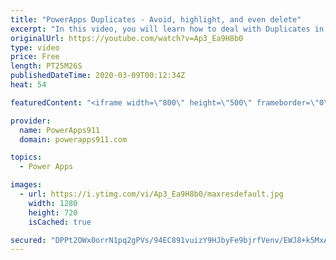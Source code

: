 ```yaml
---
title: "PowerApps Duplicates - Avoid, highlight, and even delete"
excerpt: "In this video, you will learn how to deal with Duplicates in Power Apps. We will cover using LookUps to avoid creating them, then the in operator to find and highlight them (along with deletion) and then finally we will close with a little GroupBy fun.  Power Apps Training https://training.PowerApps911.com"
originalUrl: https://youtube.com/watch?v=Ap3_Ea9H8b0
type: video
price: Free
length: PT25M26S
publishedDateTime: 2020-03-09T00:12:34Z
heat: 54

featuredContent: "<iframe width=\"800\" height=\"500\" frameborder=\"0\" src=\"https://www.youtube.com/embed/Ap3_Ea9H8b0\" allow=\"accelerometer; autoplay; encrypted-media; gyroscope; picture-in-picture\" allowfullscreen></iframe>"

provider:
  name: PowerApps911
  domain: powerapps911.com

topics:
  - Power Apps

images:
  - url: https://i.ytimg.com/vi/Ap3_Ea9H8b0/maxresdefault.jpg
    width: 1280
    height: 720
    isCached: true

secured: "DPPt2OWx0orrN1pq2gPVs/94EC891vuizY9HJbyFe9bjrfVenv/EWJ8+k5MxAfl5F1ALcsJcV/UO1SyVBFKQPizESHn2zBhWy3PJQjheUG4yiAhNx968L+UYw15osdHhSvdkz+E7jgiP2tr7T7yZQ5Clm1SATpCU0Nkll1QwM9CLP8p3FX9lOZ43EbtpjFB6aT+5EJ08POfB29CW1EMcKz3i8sSSjL5iVKaNX1KLZTBC6POZXLdZhun2Io0iFf04XsHh6qx/9N8JLW1PgCwOZoeggVcYwFa6Q1YtwAXCI6gX+5OVB/VLPW/6Plm3L7dtctZv0R0EHqTyXE1DDedRYExyFbSdixCMrkyLAp33FnCXBTXx+MHkU6iRJCpnRAKejJc1Ed5wrIwt5uoJSnAs1g==;l682b3ze+gBib035Su6eKw=="
---
```


